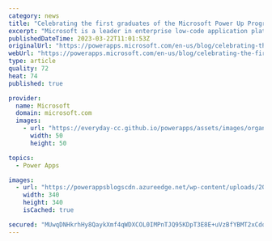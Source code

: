 ```yaml
---
category: news
title: "Celebrating the first graduates of the Microsoft Power Up Program"
excerpt: "Microsoft is a leader in enterprise low-code application platforms. We’re excited to announce that our first 18 learners have successfully graduated from the Microsoft Power Up Program, a 12-week skilling program designed to enable non-technical professionals to successfully advance their careers with"
publishedDateTime: 2023-03-22T11:01:53Z
originalUrl: "https://powerapps.microsoft.com/en-us/blog/celebrating-the-first-graduates-of-the-microsoft-power-up-program/"
webUrl: "https://powerapps.microsoft.com/en-us/blog/celebrating-the-first-graduates-of-the-microsoft-power-up-program/"
type: article
quality: 72
heat: 74
published: true

provider:
  name: Microsoft
  domain: microsoft.com
  images:
    - url: "https://everyday-cc.github.io/powerapps/assets/images/organizations/microsoft.com-50x50.jpg"
      width: 50
      height: 50

topics:
  - Power Apps

images:
  - url: "https://powerappsblogscdn.azureedge.net/wp-content/uploads/2023/03/GraduationBadge.png"
    width: 340
    height: 340
    isCached: true

secured: "MUwqDNHkrhHy8QaykXmf4qWDXCOL0IMPnTJQ95KDpT3E8E+uVzBfYBMT2xCdqC8RhM2d1XhHd40kFaYJh7IpqhLCxTmW/QhH/dseVosvIKGeSNn/u0xAWIc0y80ValLJrit7PxB+v0InYh5T8v6vbqCg4wU7afRZ/hxm5uxBDCTm/8p8cU5XaUsbCtht9498DozhRFrOrZWDOjCl/lsR5/rsb/SBlbwMFJCSnGiOE8qHfsms9rxlUNw5CTnfqGbHN+rrknAlG9t9Hhx/ye+2dppGV36Th6O6dZxrg/0i1MkYeSSnKmNaL/F9lq2pPT+rptmZq0tN5fHK/WtnS5GiZGMyGtYI5hBgAtq7oKf1MV8=;Ypn3S4gyWZod1F6vd4d/dg=="
---
```


